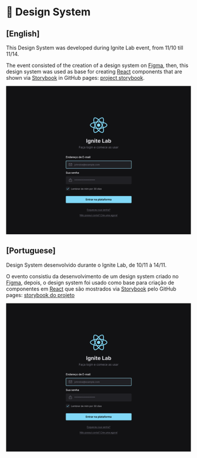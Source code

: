 
# 🎨 Design System

## [English]

This Design System was developed during Ignite Lab event, from 11/10 till 11/14. 

The event consisted of the creation of a design system on [Figma](https://www.figma.com), then, this design system was used as base for creating [React](https://reactjs.org) components that are shown via [Storybook](https://storybook.js.org) in GitHub pages: [project storybook](https://jaojpaulo.github.io/lab-ds/).

![View create with elements of design system](/assets/ui-screenshot.png "View create with elements of design system")

## [Portuguese]

Design System desenvolvido durante o Ignite Lab, de 10/11 à 14/11. 

O evento consistiu da desenvolvimento de um design system criado no [Figma](https://www.figma.com), depois, o design system foi usado como base para criação de componentes em [React](https://reactjs.org) que são mostrados via [Storybook](https://storybook.js.org) pelo GitHub pages: [storybook do projeto](https://jaojpaulo.github.io/lab-ds/)


![Tela criada com os elementos do design system](/assets/ui-screenshot.png "Tela criada com os elementos do design system")